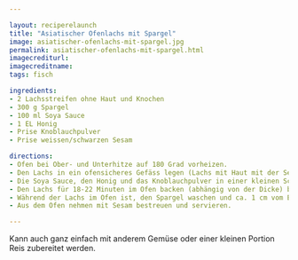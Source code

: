 ```yaml
---

layout: reciperelaunch
title: "Asiatischer Ofenlachs mit Spargel"
image: asiatischer-ofenlachs-mit-spargel.jpg
permalink: asiatischer-ofenlachs-mit-spargel.html
imagecrediturl:
imagecreditname:
tags: fisch

ingredients:
- 2 Lachsstreifen ohne Haut und Knochen
- 300 g Spargel
- 100 ml Soya Sauce
- 1 EL Honig
- Prise Knoblauchpulver
- Prise weissen/schwarzen Sesam

directions:
- Ofen bei Ober- und Unterhitze auf 180 Grad vorheizen. 
- Den Lachs in ein ofensicheres Gefäss legen (Lachs mit Haut mit der Seite nach unten backen).
- Die Soya Sauce, den Honig und das Knoblauchpulver in einer kleinen Schüssel mischen. Dann den Lachs mit der Marinade bestreichen und grosszügig darin einlegen. 
- Den Lachs für 18-22 Minuten im Ofen backen (abhängig von der Dicke) bis die Oberseite leicht bräunlich ist. Alle 5-6 Minuten den Lachs aus dem Ofen nehmen und nochmals Marinade auftragen (noch etwas für den Spargel übrig lassen).
- Während der Lachs im Ofen ist, den Spargel waschen und ca. 1 cm vom Endstück abschneiden. Spargel aufs Blech legen, mit der restlichen Marinade bestreichen und zusammen mit dem Lachs für die restlichen 9-11 Minuten im Ofen platzieren. 
- Aus dem Ofen nehmen mit Sesam bestreuen und servieren. 

---
```


Kann auch ganz einfach mit anderem Gemüse oder einer kleinen Portion Reis zubereitet werden.